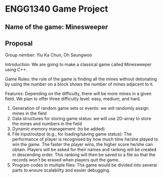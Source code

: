 # ENGG1340 Game Project
## Name of the game: Minesweeper
## Proposal

Group nember: Yiu Ka Chun, Oh Seungwoo

Introduction: We are going to make a classical game called Minesweeper using C++. 

Game Rules: the rule of the game is finding all the mines without detonating by using the number on a block shows the number of mines adjacent to it.

Features: Depending on the difficulty, there will be more mines in a given field. We plan to offer three difficulty level: easy, medium, and hard.
1. Generation of random game sets or events: we will randomly assign mines in the field
2. Data structures for storing game status: we will use 2D-array to store the mines and numbers in the field
3. Dynamic memory management: (to be added)
4. File input/output (e.g., for loading/saving game status): The performance of player is recognised by how much time he/she played to win the game. The faster the player wins, the higher score he/she can obtain. Players will be asked for their names and ranking will be created in descending order. This ranking will then be saved to a file so that the records won't be erased when players quit the game.
5. Program codes in multiple files: Tha game would be divided into several parts to ensure scalability and easier debugging.
